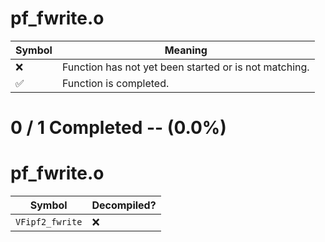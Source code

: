 # pf_fwrite.o
| Symbol | Meaning 
| ------------- | ------------- 
| :x: | Function has not yet been started or is not matching. 
| :white_check_mark: | Function is completed. 


# 0 / 1 Completed -- (0.0%)
# pf_fwrite.o
| Symbol | Decompiled? |
| ------------- | ------------- |
| `VFipf2_fwrite` | :x: |
